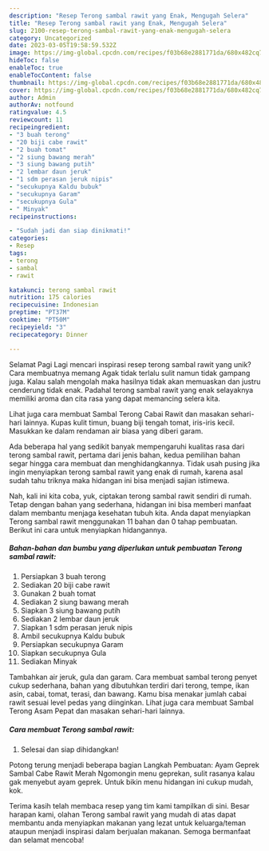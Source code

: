```yaml
---
description: "Resep Terong sambal rawit yang Enak, Mengugah Selera"
title: "Resep Terong sambal rawit yang Enak, Mengugah Selera"
slug: 2100-resep-terong-sambal-rawit-yang-enak-mengugah-selera
category: Uncategorized
date: 2023-03-05T19:58:59.532Z
image: https://img-global.cpcdn.com/recipes/f03b68e2881771da/680x482cq70/terong-sambal-rawit-foto-resep-utama.jpg
hideToc: false
enableToc: true
enableTocContent: false
thumbnail: https://img-global.cpcdn.com/recipes/f03b68e2881771da/680x482cq70/terong-sambal-rawit-foto-resep-utama.jpg
cover: https://img-global.cpcdn.com/recipes/f03b68e2881771da/680x482cq70/terong-sambal-rawit-foto-resep-utama.jpg
author: Admin
authorAv: notfound
ratingvalue: 4.5
reviewcount: 11
recipeingredient:
- "3 buah terong"
- "20 biji cabe rawit"
- "2 buah tomat"
- "2 siung bawang merah"
- "3 siung bawang putih"
- "2 lembar daun jeruk"
- "1 sdm perasan jeruk nipis"
- "secukupnya Kaldu bubuk"
- "secukupnya Garam"
- "secukupnya Gula"
- " Minyak"
recipeinstructions:

- "Sudah jadi dan siap dinikmati!"
categories:
- Resep
tags:
- terong
- sambal
- rawit

katakunci: terong sambal rawit 
nutrition: 175 calories
recipecuisine: Indonesian
preptime: "PT37M"
cooktime: "PT50M"
recipeyield: "3"
recipecategory: Dinner

---
```



Selamat Pagi Lagi mencari inspirasi resep terong sambal rawit yang unik? Cara membuatnya memang Agak tidak terlalu sulit namun tidak gampang juga. Kalau salah mengolah maka hasilnya tidak akan memuaskan dan justru cenderung tidak enak. Padahal terong sambal rawit yang enak selayaknya memiliki aroma dan cita rasa yang dapat memancing selera kita.


Lihat juga cara membuat Sambal Terong Cabai Rawit dan masakan sehari-hari lainnya. Kupas kulit timun, buang biji tengah tomat, iris-iris kecil. Masukkan ke dalam rendaman air biasa yang diberi garam.

Ada beberapa hal yang sedikit banyak mempengaruhi kualitas rasa dari terong sambal rawit, pertama dari jenis bahan, kedua pemilihan bahan segar hingga cara membuat dan menghidangkannya. Tidak usah pusing jika ingin menyiapkan terong sambal rawit yang enak di rumah, karena asal sudah tahu triknya maka hidangan ini bisa menjadi sajian istimewa.


Nah, kali ini kita coba, yuk, ciptakan terong sambal rawit sendiri di rumah. Tetap dengan bahan yang sederhana, hidangan ini bisa memberi manfaat dalam membantu menjaga kesehatan tubuh kita. Anda dapat menyiapkan Terong sambal rawit menggunakan 11 bahan dan 0 tahap pembuatan. Berikut ini cara untuk menyiapkan hidangannya.

<!--inarticleads1-->

##### Bahan-bahan dan bumbu yang diperlukan untuk pembuatan Terong sambal rawit:

1. Persiapkan 3 buah terong
1. Sediakan 20 biji cabe rawit
1. Gunakan 2 buah tomat
1. Sediakan 2 siung bawang merah
1. Siapkan 3 siung bawang putih
1. Sediakan 2 lembar daun jeruk
1. Siapkan 1 sdm perasan jeruk nipis
1. Ambil secukupnya Kaldu bubuk
1. Persiapkan secukupnya Garam
1. Siapkan secukupnya Gula
1. Sediakan  Minyak


Tambahkan air jeruk, gula dan garam. Cara membuat sambal terong penyet cukup sederhana, bahan yang dibutuhkan terdiri dari terong, tempe, ikan asin, cabai, tomat, terasi, dan bawang. Kamu bisa menakar jumlah cabai rawit sesuai level pedas yang diinginkan. Lihat juga cara membuat Sambal Terong Asam Pepat dan masakan sehari-hari lainnya. 

<!--inarticleads2-->

##### Cara membuat Terong sambal rawit:


1. Selesai dan siap dihidangkan!

Potong terung menjadi beberapa bagian Langkah Pembuatan: Ayam Geprek Sambal Cabe Rawit Merah Ngomongin menu geprekan, sulit rasanya kalau gak menyebut ayam geprek. Untuk bikin menu hidangan ini cukup mudah, kok. 

Terima kasih telah membaca resep yang tim kami tampilkan di sini. Besar harapan kami, olahan Terong sambal rawit yang mudah di atas dapat membantu anda menyiapkan makanan yang lezat untuk keluarga/teman ataupun menjadi inspirasi dalam berjualan makanan. Semoga bermanfaat dan selamat mencoba!
